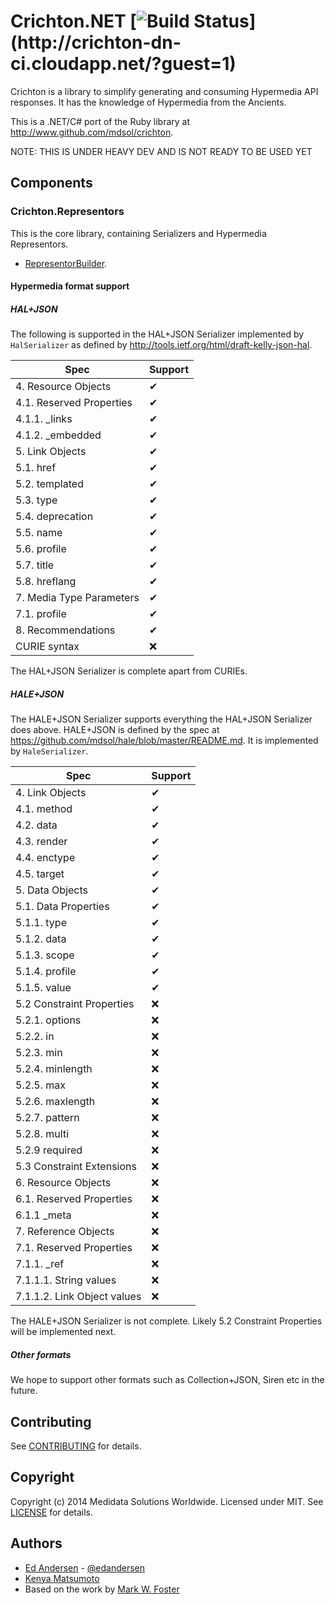 ﻿# Crichton.NET [![Build Status](http://crichton-dn-ci.cloudapp.net/app/rest/builds/buildType:\(id:CrichtonDotnet_Develop\)/statusIcon)](http://crichton-dn-ci.cloudapp.net/?guest=1)
Crichton is a library to simplify generating and consuming Hypermedia API responses. It has the knowledge of Hypermedia
from the Ancients.

This is a .NET/C# port of the Ruby library at http://www.github.com/mdsol/crichton.

NOTE: THIS IS UNDER HEAVY DEV AND IS NOT READY TO BE USED YET

## Components

### Crichton.Representors

This is the core library, containing Serializers and Hypermedia Representors.

* [RepresentorBuilder][].

#### Hypermedia format support

##### HAL+JSON

The following is supported in the HAL+JSON Serializer implemented by ```HalSerializer``` as defined by http://tools.ietf.org/html/draft-kelly-json-hal.

Spec | Support
--- | ---
4. Resource Objects | ✔
4.1. Reserved Properties | ✔
4.1.1. _links | ✔
4.1.2. _embedded | ✔
5. Link Objects | ✔
5.1. href | ✔
5.2. templated | ✔
5.3. type | ✔
5.4. deprecation | ✔
5.5. name | ✔
5.6. profile | ✔
5.7. title | ✔
5.8. hreflang | ✔
7. Media Type Parameters | ✔
7.1. profile | ✔
8. Recommendations | ✔
CURIE syntax | ❌

The HAL+JSON Serializer is complete apart from CURIEs.

##### HALE+JSON

The HALE+JSON Serializer supports everything the HAL+JSON Serializer does above. HALE+JSON is defined by the spec at https://github.com/mdsol/hale/blob/master/README.md. It is implemented by ```HaleSerializer```.

Spec | Support
--- | ---
4. Link Objects | ✔
4.1. method | ✔
4.2. data | ✔
4.3. render | ✔
4.4. enctype | ✔
4.5. target | ✔
5. Data Objects | ✔
5.1. Data Properties | ✔
5.1.1. type | ✔
5.1.2. data | ✔
5.1.3. scope | ✔
5.1.4. profile | ✔
5.1.5. value | ✔
5.2 Constraint Properties | ❌
5.2.1. options | ❌
5.2.2. in | ❌
5.2.3. min | ❌
5.2.4. minlength | ❌
5.2.5. max | ❌
5.2.6. maxlength | ❌
5.2.7. pattern | ❌
5.2.8. multi | ❌
5.2.9 required | ❌
5.3 Constraint Extensions | ❌
6. Resource Objects | ❌
6.1. Reserved Properties | ❌
6.1.1 _meta | ❌
7. Reference Objects | ❌
7.1. Reserved Properties | ❌
7.1.1. _ref | ❌
7.1.1.1. String values | ❌
7.1.1.2. Link Object values | ❌

The HALE+JSON Serializer is not complete. Likely 5.2 Constraint Properties will be implemented next.

##### Other formats

We hope to support other formats such as Collection+JSON, Siren etc in the future.

## Contributing
See [CONTRIBUTING][] for details.

## Copyright
Copyright (c) 2014 Medidata Solutions Worldwide. Licensed under MIT. See [LICENSE][] for details.

## Authors

* [Ed Andersen](https://github.com/edandersen) - [@edandersen](https://twitter.com/edandersen)
* [Kenya Matsumoto](https://github.com/kenyamat)
* Based on the work by [Mark W. Foster](https://github.com/fosdev)

[CONTRIBUTING]: CONTRIBUTING.md
[LICENSE]: LICENSE.md
[RepresentorBuilder]: docs/representor_builder.md

